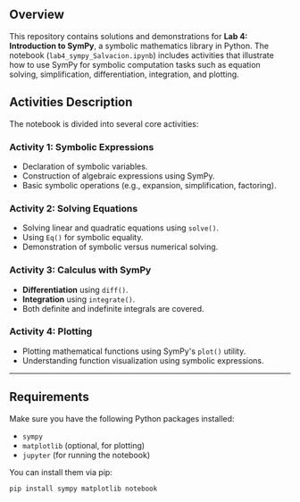 ## Overview

This repository contains solutions and demonstrations for **Lab 4: Introduction to SymPy**, a symbolic mathematics library in Python. The notebook (`lab4_sympy_Salvacion.ipynb`) includes activities that illustrate how to use SymPy for symbolic computation tasks such as equation solving, simplification, differentiation, integration, and plotting.

##  Activities Description

The notebook is divided into several core activities:

###  Activity 1: Symbolic Expressions
- Declaration of symbolic variables.
- Construction of algebraic expressions using SymPy.
- Basic symbolic operations (e.g., expansion, simplification, factoring).

###  Activity 2: Solving Equations
- Solving linear and quadratic equations using `solve()`.
- Using `Eq()` for symbolic equality.
- Demonstration of symbolic versus numerical solving.

###  Activity 3: Calculus with SymPy
- **Differentiation** using `diff()`.
- **Integration** using `integrate()`.
- Both definite and indefinite integrals are covered.

###  Activity 4: Plotting
- Plotting mathematical functions using SymPy's `plot()` utility.
- Understanding function visualization using symbolic expressions.

---

##  Requirements

Make sure you have the following Python packages installed:

- `sympy`
- `matplotlib` (optional, for plotting)
- `jupyter` (for running the notebook)

You can install them via pip:

```bash
pip install sympy matplotlib notebook

